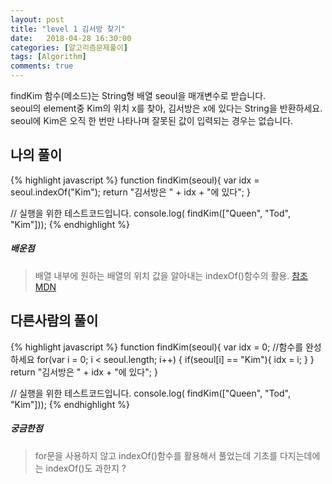 ```yaml
---
layout: post
title: "level 1 김서방 찾기"
date:   2018-04-28 16:30:00
categories: [알고리즘문제풀이]
tags: [Algorithm]
comments: true
---
```

findKim 함수(메소드)는 String형 배열 seoul을 매개변수로 받습니다.  
seoul의 element중 Kim의 위치 x를 찾아, 김서방은 x에 있다는 String을 반환하세요.  
seoul에 Kim은 오직 한 번만 나타나며 잘못된 값이 입력되는 경우는 없습니다.  
<!--more-->  
## 나의 풀이  
{% highlight javascript %}
function findKim(seoul){
  var idx = seoul.indexOf("Kim");
  return "김서방은 " + idx + "에 있다";
}

// 실행을 위한 테스트코드입니다.
console.log( findKim(["Queen", "Tod", "Kim"]));
{% endhighlight %}
  
##### 배운점  
> 배열 내부에 원하는 배열의 위치 값을 알아내는 indexOf()함수의 활용.
[참조 MDN](https://developer.mozilla.org/ko/docs/Web/JavaScript/Reference/Global_Objects/String/indexOf)
  
## 다른사람의 풀이  
  
{% highlight javascript %}
function findKim(seoul){
  var idx = 0;
  //함수를 완성하세요
    for(var i = 0; i < seoul.length; i++) {
      if(seoul[i] == "Kim"){
        idx = i;
        }
    }
  return "김서방은 " + idx + "에 있다";
}

// 실행을 위한 테스트코드입니다.
console.log( findKim(["Queen", "Tod", "Kim"]));
{% endhighlight %}
  
##### 궁금한점  
> for문을 사용하지 않고 indexOf()함수를 활용해서 풀었는데 기초를 다지는데에는 indexOf()도 과한지 ?  
